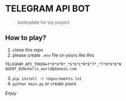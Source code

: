 # TELEGRAM API BOT

> boilerplate for toy project

## How to play?

1. clone this repo
2. please create `.env` file on yours like this

```txt
TELEGRAM_API_TOKEN=Y*O*U*R*_*S*E*C*R*E*T*_*T*O*K*E*N
AGENT_DSN=hello_world@domain.com
```

3. `pip install -r requirements.txt`
4. `python main.py` or create yours

*Enjoy*
